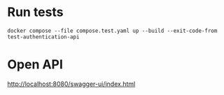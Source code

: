 # Run tests

```shell
docker compose --file compose.test.yaml up --build --exit-code-from test-authentication-api
```

# Open API 

[http://localhost:8080/swagger-ui/index.html](http://localhost:8080/swagger-ui/index.html)